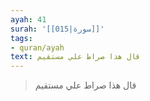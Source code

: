 ```yaml
---
ayah: 41
surah: '[[015|سورة]]'
tags:
- quran/ayah
text: قال هذا صراط علي مستقيم
---
```

> قال هذا صراط علي مستقيم
